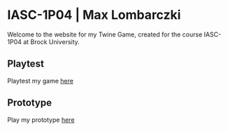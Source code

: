 # IASC-1P04 | Max Lombarczki

Welcome to the website for my Twine Game, created for the course IASC-1P04 at Brock University.

## Playtest 

Playtest my game [here](https://maqlom.github.io/IASC-1P04/playtest/playtest) 

## Prototype 

Play my prototype [here](prototype/LoneWolf.html)
